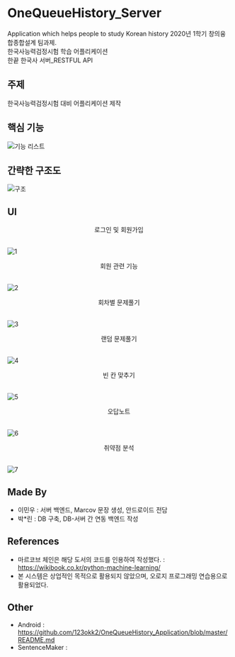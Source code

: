 # OneQueueHistory_Server
Application which helps people to study Korean history 2020년 1학기 창의융합종합설계 팀과제.<br>
한국사능력검정시험 학습 어플리케이션<br>
한끝 한국사 서버_RESTFUL API<br>

## 주제
한국사능력검정시험 대비 어플리케이션 제작

## 핵심 기능
![기능 리스트](https://user-images.githubusercontent.com/51351974/84655729-6e3ba780-af4c-11ea-893a-bc9769dafac4.jpg)


## 간략한 구조도
![구조](https://user-images.githubusercontent.com/51351974/84655841-a6db8100-af4c-11ea-856e-35e7664259e1.png)

## UI
<center>로그인 및 회원가입</center><br>

![1](https://user-images.githubusercontent.com/51351974/84655737-71cf2e80-af4c-11ea-8c60-0e1d18ea7b4e.jpg)
<br>
<center>회원 관련 기능</center><br>

![2](https://user-images.githubusercontent.com/51351974/84655739-7267c500-af4c-11ea-8723-c028392aaf6c.jpg)
<br>
<center>회차별 문제풀기</center><br>

![3](https://user-images.githubusercontent.com/51351974/84655740-7267c500-af4c-11ea-8d51-54099720264a.jpg)
<br>
<center>랜덤 문제풀기</center><br>

![4](https://user-images.githubusercontent.com/51351974/84655741-73005b80-af4c-11ea-8658-222847d4c4b7.jpg)
<br>
<center>빈 칸 맞추기</center><br>

![5](https://user-images.githubusercontent.com/51351974/84655742-73005b80-af4c-11ea-81c2-d609d797d58b.jpg)
<br>
<center>오답노트</center><br>

![6](https://user-images.githubusercontent.com/51351974/84655744-7398f200-af4c-11ea-9f6b-6077ad949fec.jpg)
<br>
<center>취약점 분석</center><br>

![7](https://user-images.githubusercontent.com/51351974/84655745-7398f200-af4c-11ea-92a4-271249825ac1.jpg)
<br>

## Made By
* 이민우 : 서버 백엔드, Marcov 문장 생성, 안드로이드 전담
* 박*린 : DB 구축, DB-서버 간 연동 백엔드 작성

## References
* 마르코브 체인은 해당 도서의 코드를 인용하여 작성했다. : https://wikibook.co.kr/python-machine-learning/
* 본 시스템은 상업적인 목적으로 활용되지 않았으며, 오로지 프로그래밍 연습용으로 활용되었다.

## Other
* Android : https://github.com/123okk2/OneQueueHistory_Application/blob/master/README.md
* SentenceMaker : 
